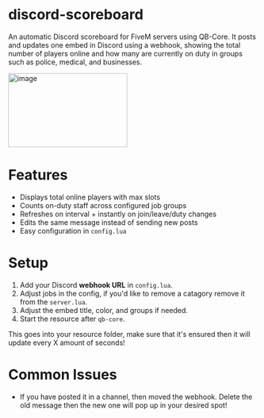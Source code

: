 # discord-scoreboard
An automatic Discord scoreboard for FiveM servers using QB-Core. It posts and updates one embed in Discord using a webhook, showing the total number of players online and how many are currently on duty in groups such as police, medical, and businesses.

<img width="240" height="149" alt="image" src="https://github.com/user-attachments/assets/4230c837-c8e8-4427-b3fd-42d7b7517249" />

# Features
- Displays total online players with max slots  
- Counts on-duty staff across configured job groups  
- Refreshes on interval + instantly on join/leave/duty changes  
- Edits the same message instead of sending new posts  
- Easy configuration in `config.lua`  

# Setup
1. Add your Discord **webhook URL** in `config.lua`.
2. Adjust jobs in the config, if you'd like to remove a catagory remove it from the `server.lua`.
3. Adjust the embed title, color, and groups if needed.  
4. Start the resource after `qb-core`.  

This goes into your resource folder, make sure that it's ensured then it will update every X amount of seconds!

# Common Issues
- If you have posted it in a channel, then moved the webhook. Delete the old message then the new one will pop up in your desired spot!
